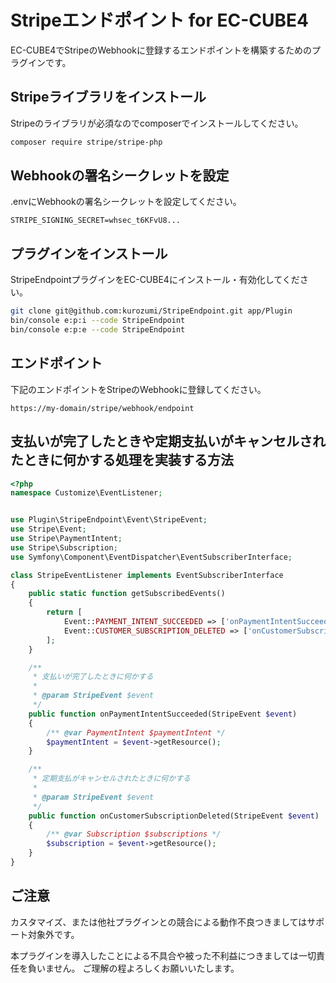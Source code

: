 # Stripeエンドポイント for EC-CUBE4

EC-CUBE4でStripeのWebhookに登録するエンドポイントを構築するためのプラグインです。

## Stripeライブラリをインストール

Stripeのライブラリが必須なのでcomposerでインストールしてください。

```bash
composer require stripe/stripe-php
```

## Webhookの署名シークレットを設定

.envにWebhookの署名シークレットを設定してください。

```text
STRIPE_SIGNING_SECRET=whsec_t6KFvU8...
```

## プラグインをインストール

StripeEndpointプラグインをEC-CUBE4にインストール・有効化してください。

```bash
git clone git@github.com:kurozumi/StripeEndpoint.git app/Plugin
bin/console e:p:i --code StripeEndpoint
bin/console e:p:e --code StripeEndpoint
```

## エンドポイント

下記のエンドポイントをStripeのWebhookに登録してください。

```text
https://my-domain/stripe/webhook/endpoint
```

## 支払いが完了したときや定期支払いがキャンセルされたときに何かする処理を実装する方法

```php
<?php
namespace Customize\EventListener;


use Plugin\StripeEndpoint\Event\StripeEvent;
use Stripe\Event;
use Stripe\PaymentIntent;
use Stripe\Subscription;
use Symfony\Component\EventDispatcher\EventSubscriberInterface;

class StripeEventListener implements EventSubscriberInterface
{
    public static function getSubscribedEvents()
    {
        return [
            Event::PAYMENT_INTENT_SUCCEEDED => ['onPaymentIntentSucceeded'],
            Event::CUSTOMER_SUBSCRIPTION_DELETED => ['onCustomerSubscriptionDeleted']
        ];
    }

    /**
     * 支払いが完了したときに何かする
     *
     * @param StripeEvent $event
     */
    public function onPaymentIntentSucceeded(StripeEvent $event)
    {
        /** @var PaymentIntent $paymentIntent */
        $paymentIntent = $event->getResource();
    }

    /**
     * 定期支払がキャンセルされたときに何かする
     *
     * @param StripeEvent $event
     */
    public function onCustomerSubscriptionDeleted(StripeEvent $event)
    {
        /** @var Subscription $subscriptions */
        $subscription = $event->getResource();
    }
}

```

## ご注意

カスタマイズ、または他社プラグインとの競合による動作不良つきましてはサポート対象外です。

本プラグインを導入したことによる不具合や被った不利益につきましては一切責任を負いません。 ご理解の程よろしくお願いいたします。

